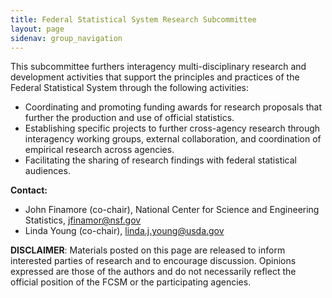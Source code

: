 ```yaml
---
title: Federal Statistical System Research Subcommittee
layout: page
sidenav: group_navigation
---
```

<p>This subcommittee furthers interagency multi-disciplinary research and development activities that support the principles and practices of the Federal Statistical System through the following activities:</p>
<ul>
  <li>Coordinating and promoting funding awards for research proposals that further the production and use of official statistics.</li>
  <li>Establishing specific projects to further cross-agency research through interagency working groups, external collaboration, and coordination of empirical research across agencies.</li>
  <li>Facilitating the sharing of research findings with federal statistical audiences.</li>
</ul>

<p><strong>Contact:</strong> </p>
<ul>
  <li>John Finamore (co-chair), National Center for Science and Engineering Statistics, <a href="mailto:jfinamor@nsf.gov">jfinamor@nsf.gov</a></li>
  <li>Linda Young (co-chair), <a href="mailto:linda.j.young@usda.gov">linda.j.young@usda.gov</a></li>
</ul>

<p><b>DISCLAIMER</b>: Materials posted on this page are released to inform interested parties of research and to encourage discussion. Opinions expressed are those of the authors and do not necessarily reflect the official position of the FCSM or the participating agencies.</p>
